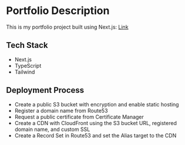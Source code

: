 # Portfolio Description

This is my portfolio project built using Next.js: [Link](https://kevinsaephanh.com/)

## Tech Stack

- Next.js
- TypeScript
- Tailwind

## Deployment Process

- Create a public S3 bucket with encryption and enable static hosting
- Register a domain name from Route53
- Request a public certificate from Certificate Manager
- Create a CDN with CloudFront using the S3 bucket URL, registered domain name, and custom SSL
- Create a Record Set in Route53 and set the Alias target to the CDN
